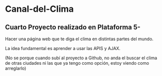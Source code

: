 # Canal-del-Clima
## Cuarto Proyecto realizado en Plataforma 5-

Hacer una página web que te diga el clima en distintas partes del mundo.

La idea fundamental es aprender a usar las APIS y AJAX.

(No se porque cuando subí al proyecto a Github, no anda el buscar el clima de otras ciudades ni las que ya tengo como opción, estoy viendo como arreglarlo)
